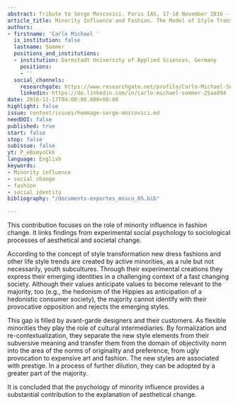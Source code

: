 ```yaml
---
abstract: Tribute to Serge Moscovici. Paris IAS, 17-18 November 2016 - Session 1
article_title: Minority Influence and Fashion. The Model of Style Transformation
authors:
- firstname: 'Carlo Michael '
  is_institution: false
  lastname: Sommer
  positions_and_institutions:
  - institution: Darmstadt University of Applied Sciences, Germany
    positions:
    - ''
  social_channels:
    researchgate: https://www.researchgate.net/profile/Carlo-Michael-Sommer
    linkedin: https://de.linkedin.com/in/carlo-michael-sommer-25aa894
date: 2016-11-17T04:00:00.000+00:00
highlight: false
issue: content/issues/hommage-serge-moscovici.md
needDOI: false
published: true
start: false
stop: false
subissue: false
yt: P_e8xmyoCkk
language: English
keywords:
- Minority influence
- social change
- fashion
- social identity
bibliography: "/documents-exportes_mosco_05.bib"

---
```

This contribution focuses on the role of minority influence in fashion change. It links findings from experimental social psychology to sociological processes of aesthetical and societal change.

According to the concept of style transformation new dress fashions and other life style trends are created by active minorities, as a rule but not necessarily, youth subcultures. Through their experimental creations they express their emerging identities in a challenging context of a fast changing society. Although their values anticipate values to become relevant to the majority, too (e.g., the hedonism of the Hippies as anticipation of a hedonistic consumer society), the majority cannot identify with their provocative opposition and rejects the emerging styles.

This gap is filled by avant-garde designers and their customers. As flexible minorities they play the role of cultural intermediaries. By formalization and re-contextualization, they separate the new style elements from their subversive meaning and transfer them from the domain of objectivity norm into the area of the norms of originality and preference, from ugly provocation to expensive art and fashion. The new styles are associated with prestige. In a process of further dilution, they can be adopted by a greater part of the majority.

It is concluded that the psychology of minority influence provides a substantial contribution to the explanation of aesthetical change.

<Youtube yt="P_e8xmyoCkk" caption="Minority Influence and Fashion. The Model of Style Transformation" start="false" stop="false"></Youtube>
